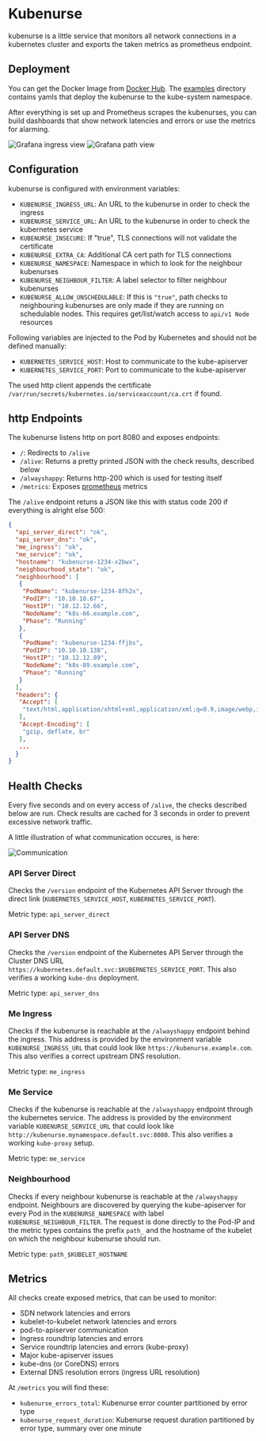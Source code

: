 # Kubenurse
kubenurse is a little service that monitors all network connections in a kubernetes
cluster and exports the taken metrics as prometheus endpoint.

## Deployment
You can get the Docker Image from [Docker Hub](https://hub.docker.com/r/postfinance/kubenurse/).
The [examples](https://github.com/postfinance/kubenurse/tree/master/examples) directory
contains yamls that deploy the kubenurse to the kube-system namespace.

After everything is set up and Prometheus scrapes the kubenurses, you can build
dashboards that show network latencies and errors or use the metrics for alarming.

![Grafana ingress view](doc/grafana_ingress.png "Grafana ingress view")
![Grafana path view](doc/grafana_path.png "Grafana path view")


## Configuration

kubenurse is configured with environment variables:

- `KUBENURSE_INGRESS_URL`: An URL to the kubenurse in order to check the ingress
- `KUBENURSE_SERVICE_URL`: An URL to the kubenurse in order to check the kubernetes service
- `KUBENURSE_INSECURE`: If "true", TLS connections will not validate the certificate
- `KUBENURSE_EXTRA_CA`: Additional CA cert path for TLS connections
- `KUBENURSE_NAMESPACE`: Namespace in which to look for the neighbour kubenurses
- `KUBENURSE_NEIGHBOUR_FILTER`: A label selector to filter neighbour kubenurses
- `KUBENURSE_ALLOW_UNSCHEDULABLE`: If this is `"true"`, path checks to neighbouring kubenurses are only made if they are running on schedulable nodes. This requires get/list/watch access to `api/v1 Node` resources

Following variables are injected to the Pod by Kubernetes and should not be defined manually:

- `KUBERNETES_SERVICE_HOST`: Host to communicate to the kube-apiserver
- `KUBERNETES_SERVICE_PORT`: Port to communicate to the kube-apiserver

The used http client appends the certificate `/var/run/secrets/kubernetes.io/serviceaccount/ca.crt` if found.

## http Endpoints

The kubenurse listens http on port 8080 and exposes endpoints:

- `/`: Redirects to `/alive`
- `/alive`: Returns a pretty printed JSON with the check results, described below
- `/alwayshappy`: Returns http-200 which is used for testing itself
- `/metrics`: Exposes [prometheus](https://prometheus.io/) metrics

The `/alive` endpoint retuns a JSON like this with status code 200 if everything is alright else 500:

```json
{
  "api_server_direct": "ok",
  "api_server_dns": "ok",
  "me_ingress": "ok",
  "me_service": "ok",
  "hostname": "kubenurse-1234-x2bwx",
  "neighbourhood_state": "ok",
  "neighbourhood": [
   {
    "PodName": "kubenurse-1234-8fh2x",
    "PodIP": "10.10.10.67",
    "HostIP": "10.12.12.66",
    "NodeName": "k8s-66.example.com",
    "Phase": "Running"
   },
   {
    "PodName": "kubenurse-1234-ffjbs",
    "PodIP": "10.10.10.138",
    "HostIP": "10.12.12.89",
    "NodeName": "k8s-89.example.com",
    "Phase": "Running"
   }
  ],
  "headers": {
   "Accept": [
    "text/html,application/xhtml+xml,application/xml;q=0.9,image/webp,image/apng,*/*;q=0.8"
   ],
   "Accept-Encoding": [
    "gzip, deflate, br"
   ],
   ...
  }
}
```


## Health Checks
Every five seconds and on every access of `/alive`, the checks described below are run.
Check results are cached for 3 seconds in order to prevent excessive network traffic.

A little illustration of what communication occures, is here:

![Communication](doc/Communication.png "Communication")

### API Server Direct
Checks the `/version` endpoint of the Kubernetes API Server through
the direct link (`KUBERNETES_SERVICE_HOST`, `KUBERNETES_SERVICE_PORT`).

Metric type: `api_server_direct`

### API Server DNS
Checks the `/version` endpoint of the Kubernetes API Server through
the Cluster DNS URL `https://kubernetes.default.svc:$KUBERNETES_SERVICE_PORT`.
This also verifies a working `kube-dns` deployment.

Metric type: `api_server_dns`

### Me Ingress
Checks if the kubenurse is reachable at the `/alwayshappy` endpoint behind the ingress.
This address is provided by the environment variable `KUBENURSE_INGRESS_URL` that
could look like `https://kubenurse.example.com`.
This also verifies a correct upstream DNS resolution.

Metric type: `me_ingress`

### Me Service
Checks if the kubenurse is reachable at the `/alwayshappy` endpoint through the kubernetes service.
The address is provided by the environment variable `KUBENURSE_SERVICE_URL` that
could look like `http://kubenurse.mynamespace.default.svc:8080`.
This also verifies a working `kube-proxy` setup.

Metric type: `me_service`

### Neighbourhood
Checks if every neighbour kubenurse is reachable at the `/alwayshappy` endpoint.
Neighbours are discovered by querying the kube-apiserver for every Pod in the
`KUBENURSE_NAMESPACE` with label `KUBENURSE_NEIGHBOUR_FILTER`.
The request is done directly to the Pod-IP and the metric types contains the prefix
`path_` and the hostname of the kubelet on which the neighbour kubenurse should run.

Metric type: `path_$KUBELET_HOSTNAME`

## Metrics
All checks create exposed metrics, that can be used to monitor:

- SDN network latencies and errors
- kubelet-to-kubelet network latencies and errors
- pod-to-apiserver communication
- Ingress roundtrip latencies and errors
- Service roundtrip latencies and errors (kube-proxy)
- Major kube-apiserver issues
- kube-dns (or CoreDNS) errors
- External DNS resolution errors (ingress URL resolution)

At `/metrics` you will find these:
- `kubenurse_errors_total`: Kubenurse error counter partitioned by error type
- `kubenurse_request_duration`: Kubenurse request duration partitioned by error type, summary over one minute
